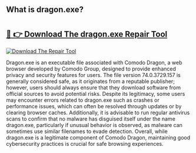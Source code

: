 ## What is dragon.exe? 

# <h2><a href="https://exedetect.com/download.php?dragon.exe">🔗 👉 Download The dragon.exe Repair Tool</a></h2>

[![Download The Repair Tool](https://exedetect.com/download-button.jpg)](https://exedetect.com/download.php?dragon.exe)

Dragon.exe is an executable file associated with Comodo Dragon, a web browser developed by Comodo Group, designed to provide enhanced privacy and security features for users. The file version 74.0.3729.157 is generally considered safe, as it originates from a reputable publisher; however, users should always ensure that they download software from official sources to avoid potential risks. Despite its legitimacy, some users may encounter errors related to dragon.exe such as crashes or performance issues, which can often be resolved through updates or by clearing browser caches. Additionally, it is advisable to run regular antivirus scans to confirm that no malware has disguised itself under the name dragon.exe, particularly if unusual behavior is observed, as malware can sometimes use similar filenames to evade detection. Overall, while dragon.exe is a legitimate component of Comodo Dragon, maintaining good cybersecurity practices is crucial for safe browsing experiences.